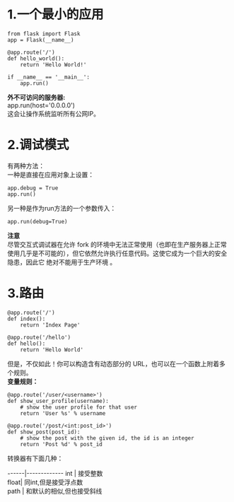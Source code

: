 # 1.一个最小的应用  

	from flask import Flask
	app = Flask(__name__)
	
	@app.route('/')
	def hello_world():
	    return 'Hello World!'
	
	if __name__ == '__main__':
	    app.run()
**外不可访问的服务器:**  
app.run(host='0.0.0.0')  
这会让操作系统监听所有公网IP。

# 2.调试模式
有两种方法：  
一种是直接在应用对象上设置：

	app.debug = True
	app.run()
另一种是作为run方法的一个参数传入：

	app.run(debug=True)
**注意**  
尽管交互式调试器在允许 fork 的环境中无法正常使用（也即在生产服务器上正常使用几乎是不可能的），但它依然允许执行任意代码。这使它成为一个巨大的安全隐患，因此它 绝对不能用于生产环境 。
# 3.路由

	@app.route('/')
	def index():
	    return 'Index Page'
	
	@app.route('/hello')
	def hello():
	    return 'Hello World'
但是，不仅如此！你可以构造含有动态部分的 URL，也可以在一个函数上附着多个规则。  
**变量规则：**

	@app.route('/user/<username>')
	def show_user_profile(username):
	    # show the user profile for that user
	    return 'User %s' % username
	
	@app.route('/post/<int:post_id>')
	def show_post(post_id):
	    # show the post with the given id, the id is an integer
	    return 'Post %d' % post_id
转换器有下面几种：  

------|-------------
 int  | 接受整数                  
 float| 同int,但是接受浮点数       
 path | 和默认的相似,但也接受斜线   


